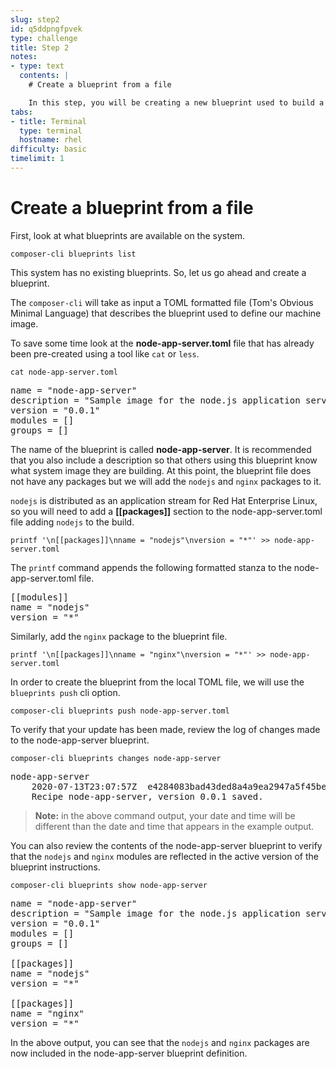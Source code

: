 ```yaml
---
slug: step2
id: q5ddpngfpvek
type: challenge
title: Step 2
notes:
- type: text
  contents: |
    # Create a blueprint from a file

    In this step, you will be creating a new blueprint used to build a machine image and update it to include extra packages.
tabs:
- title: Terminal
  type: terminal
  hostname: rhel
difficulty: basic
timelimit: 1
---
```

# Create a blueprint from a file

First, look at what blueprints are available on the system.

```
composer-cli blueprints list
```

This system has no existing blueprints. So, let us go ahead and create a blueprint.

The `composer-cli` will take as input a TOML formatted file (Tom's Obvious Minimal Language)
that describes the blueprint used to define our machine image.

To save  some time look at the __node-app-server.toml__ file that has already been pre-created using a tool
like `cat` or `less`.

```
cat node-app-server.toml
```

<pre class='file'>
name = "node-app-server"
description = "Sample image for the node.js application server"
version = "0.0.1"
modules = []
groups = []
</pre>

The name of the blueprint is called __node-app-server__. It is recommended that you also include a description so that
others using this blueprint know what system image they are building. At this point, the blueprint file does not have
any packages but we will add the `nodejs` and `nginx` packages to it.

`nodejs` is distributed as an application stream for Red Hat Enterprise Linux, so you will need to add a __[[packages]]__
section to the node-app-server.toml file adding `nodejs` to the build.

```
printf '\n[[packages]]\nname = "nodejs"\nversion = "*"' >> node-app-server.toml
```

The `printf` command appends the following formatted stanza to the node-app-server.toml file.

<pre class='file'>
[[modules]]
name = "nodejs"
version = "*"
</pre>

Similarly, add the `nginx` package to the blueprint file.

```
printf '\n[[packages]]\nname = "nginx"\nversion = "*"' >> node-app-server.toml
```

In order to create the blueprint from the local TOML file, we will use the `blueprints push` cli option.

```
composer-cli blueprints push node-app-server.toml
```

To verify that your update has been made, review the log of changes made
to the node-app-server blueprint.

```
composer-cli blueprints changes node-app-server
```

<pre class='file'>
node-app-server
    2020-07-13T23:07:57Z  e4284083bad43ded8a4a9ea2947a5f45be72f8c4
    Recipe node-app-server, version 0.0.1 saved.
</pre>


>**Note:** in the above command output, your date and time will be different than the date and time that appears in the example output.

You can also review the contents of the node-app-server blueprint to verify
that the `nodejs` and `nginx` modules are reflected in the active version of the
blueprint instructions.

```
composer-cli blueprints show node-app-server
```

<pre class='file'>
name = "node-app-server"
description = "Sample image for the node.js application server"
version = "0.0.1"
modules = []
groups = []

[[packages]]
name = "nodejs"
version = "*"

[[packages]]
name = "nginx"
version = "*"
</pre>

In the above output, you can see that the `nodejs` and `nginx` packages are now
included in the node-app-server blueprint definition.
